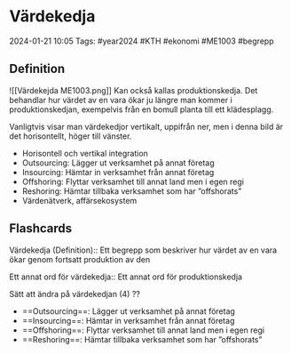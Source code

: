 # Värdekedja

2024-01-21 10:05
Tags: #year2024 #KTH #ekonomi #ME1003 #begrepp

## Definition

![[Värdekejda ME1003.png]]
Kan också kallas produktionskedja. Det behandlar hur värdet av en vara ökar ju längre man kommer i produktionskedjan, exempelvis från en bomull planta till ett klädesplagg.

Vanligtvis visar man värdekedjor vertikalt, uppifrån ner, men i denna bild är det horisontellt, höger till vänster.

- Horisontell och vertikal integration
- Outsourcing: Lägger ut verksamhet på annat företag
- Insourcing: Hämtar in verksamhet från annat företag
- Offshoring: Flyttar verksamhet till annat land men i egen regi
- Reshoring: Hämtar tillbaka verksamhet som har ”offshorats”
- Värdenätverk, affärsekosystem

## Flashcards

Värdekedja (Definition):: Ett begrepp som beskriver hur värdet av en vara ökar genom fortsatt produktion av den
<!--SR:!2024-02-08,8,250!2024-02-09,10,270-->

Ett annat ord för värdekedja:: Ett annat ord för produktionskedja
<!--SR:!2024-02-15,16,292!2024-02-15,16,290-->

Sätt att ändra på värdekedjan (4)
??
- ==Outsourcing==: Lägger ut verksamhet på annat företag
- ==Insourcing==: Hämtar in verksamhet från annat företag
- ==Offshoring==: Flyttar verksamhet till annat land men i egen regi
- ==Reshoring==: Hämtar tillbaka verksamhet som har ”offshorats”
<!--SR:!2024-02-02,2,239!2000-01-01,1,250-->
